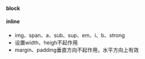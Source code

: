 #### block

#### inline
- img、span、a、sub、sup、em、i、b、strong
- 设置width、heigh不起作用
- margin、padding垂直方向不起作用，水平方向上有效